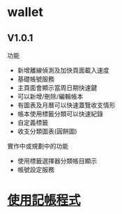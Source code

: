 # wallet
## V1.0.1
功能
- 新增離線偵測及加快頁面載入速度
- 基礎帳號服務
- 主頁面會顯示當周日期快速鍵
- 可以新增/刪除/編輯帳本
- 有圖表及月曆可以快速蓋覽收支情形
- 帳本使用標籤分類可以快速紀錄
- 自定義標籤
- 收支分類圖表(圓餅圖)

實作中或規劃中的功能
- 使用標籤選擇器分類帳目顯示
- 帳號設定服務

# [使用記帳程式](http://andyjjrt.github.io/wallet "使用記帳程式")

